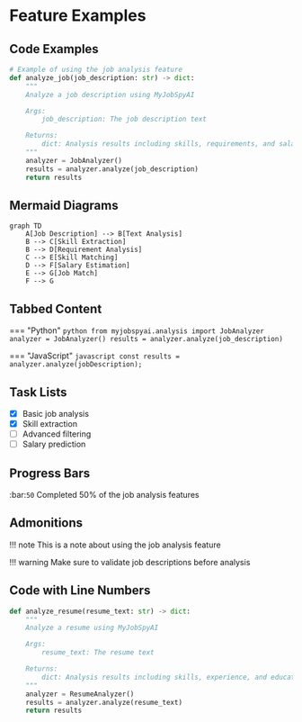 # Feature Examples

## Code Examples

```python
# Example of using the job analysis feature
def analyze_job(job_description: str) -> dict:
    """
    Analyze a job description using MyJobSpyAI

    Args:
        job_description: The job description text

    Returns:
        dict: Analysis results including skills, requirements, and salary range
    """
    analyzer = JobAnalyzer()
    results = analyzer.analyze(job_description)
    return results
```

## Mermaid Diagrams

```mermaid
graph TD
    A[Job Description] --> B[Text Analysis]
    B --> C[Skill Extraction]
    B --> D[Requirement Analysis]
    C --> E[Skill Matching]
    D --> F[Salary Estimation]
    E --> G[Job Match]
    F --> G
```

## Tabbed Content

=== "Python"
    ```python
    from myjobspyai.analysis import JobAnalyzer
    analyzer = JobAnalyzer()
    results = analyzer.analyze(job_description)
    ```

=== "JavaScript"
    ```javascript
    const results = analyzer.analyze(jobDescription);
    ```

## Task Lists

- [x] Basic job analysis
- [x] Skill extraction
- [ ] Advanced filtering
- [ ] Salary prediction

## Progress Bars

:bar:`50` Completed 50% of the job analysis features

## Admonitions

!!! note
    This is a note about using the job analysis feature

!!! warning
    Make sure to validate job descriptions before analysis

## Code with Line Numbers

```python linenums="1"
def analyze_resume(resume_text: str) -> dict:
    """
    Analyze a resume using MyJobSpyAI

    Args:
        resume_text: The resume text

    Returns:
        dict: Analysis results including skills, experience, and education
    """
    analyzer = ResumeAnalyzer()
    results = analyzer.analyze(resume_text)
    return results
```
